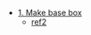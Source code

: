 - [1. Make base box](https://medium.com/@gajbhiyedeepanshu/building-custom-vagrant-box-e6a846b6baca)
  + [ref2](https://laredoute.io/blog/boxing-our-custom-centos-7-for-vagrant-to-manage-a-virtual-machine-environment-part-3/)
